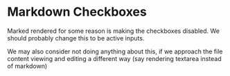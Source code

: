 Markdown Checkboxes
===================

Marked rendered for some reason is making the checkboxes disabled.
We should probably change this to be active inputs.

We may also consider not doing anything about this, if we approach the file content viewing
and editing a different way (say rendering textarea instead of markdown)
